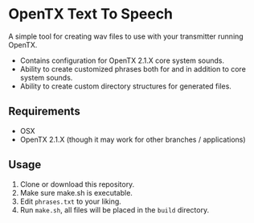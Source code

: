 OpenTX Text To Speech
=====================

A simple tool for creating wav files to use with your transmitter running OpenTX.

- Contains configuration for OpenTX 2.1.X core system sounds.
- Ability to create customized phrases both for and in addition to core system sounds.
- Ability to create custom directory structures for generated files.

Requirements
------------

- OSX
- OpenTX 2.1.X (though it may work for other branches / applications)

Usage
-----

1. Clone or download this repository.
2. Make sure make.sh is executable.
3. Edit `phrases.txt` to your liking.
4. Run `make.sh`, all files will be placed in the `build` directory.
